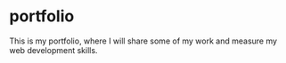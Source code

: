 # portfolio
This is my portfolio, where I will share some of my work and measure my web development skills.
